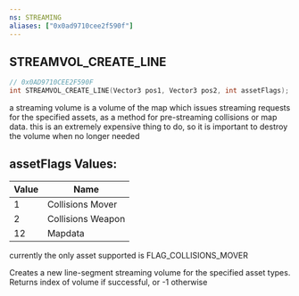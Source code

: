 ```yaml
---
ns: STREAMING
aliases: ["0x0ad9710cee2f590f"]
---
```

## STREAMVOL_CREATE_LINE

```c
// 0x0AD9710CEE2F590F
int STREAMVOL_CREATE_LINE(Vector3 pos1, Vector3 pos2, int assetFlags);
```

a streaming volume is a volume of the map which issues streaming requests for the specified assets, as a method for pre-streaming collisions or map data. this is an extremely expensive thing to do, so it is important to destroy the volume when no longer needed

## assetFlags Values:
| Value | Name |
| --- | --- |
| 1 | Collisions Mover |
| 2 | Collisions Weapon |
| 12 | Mapdata |


currently the only asset supported is FLAG_COLLISIONS_MOVER

Creates a new line-segment streaming volume for the specified asset types. Returns index of volume if successful, or -1 otherwise

